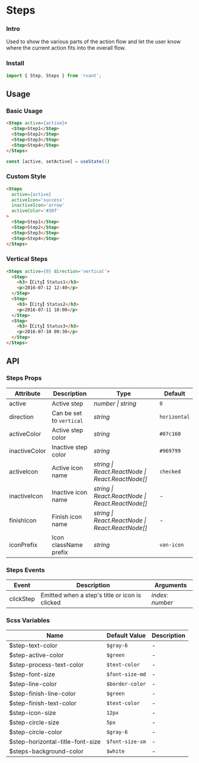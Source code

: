 # Steps

### Intro

Used to show the various parts of the action flow and let the user know where the current action fits into the overall flow.

### Install

```js
import { Step, Steps } from 'rvant';
```

## Usage

### Basic Usage

```html
<Steps active={active}>
  <Step>Step1</Step>
  <Step>Step2</Step>
  <Step>Step3</Step>
  <Step>Step4</Step>
</Steps>
```

```js
const [active, setActive] = useState(1)
```

### Custom Style

```html
<Steps
  active={active}
  activeIcon='success'
  inactiveIcon='arrow'
  activeColor='#38f'
>
  <Step>Step1</Step>
  <Step>Step2</Step>
  <Step>Step3</Step>
  <Step>Step4</Step>
</Steps>
```

### Vertical Steps

```html
<Steps active={0} direction='vertical'>
  <Step>
    <h3>【City】Status1</h3>
    <p>2016-07-12 12:40</p>
  </Step>
  <Step>
    <h3>【City】Status2</h3>
    <p>2016-07-11 10:00</p>
  </Step>
  <Step>
    <h3>【City】Status3</h3>
    <p>2016-07-10 09:30</p>
  </Step>
</Steps>
```

## API

### Steps Props

| Attribute     | Description              | Type                                             | Default      |
| ------------- | ------------------------ | ------------------------------------------------ | ------------ |
| active        | Active step              | _number \| string_                               | `0`          |
| direction     | Can be set to `vertical` | _string_                                         | `horizontal` |
| activeColor   | Active step color        | _string_                                         | `#07c160`    |
| inactiveColor | Inactive step color      | _string_                                         | `#969799`    |
| activeIcon    | Active icon name         | _string \| React.ReactNode \| React.ReactNode[]_ | `checked`    |
| inactiveIcon  | Inactive icon name       | _string \| React.ReactNode \| React.ReactNode[]_ | -            |
| finishIcon    | Finish icon name         | _string \| React.ReactNode \| React.ReactNode[]_ | -            |
| iconPrefix    | Icon className prefix    | _string_                                         | `van-icon`   |

### Steps Events

| Event | Description | Arguments |
| --- | --- | --- |
| clickStep | Emitted when a step's title or icon is clicked | _index: number_ |

### Scss Variables

| Name                             | Default Value   | Description |
| -------------------------------- | --------------- | ----------- |
| $step-text-color                 | `$gray-6`       | -           |
| $step-active-color               | `$green`        | -           |
| $step-process-text-color         | `$text-color`   | -           |
| $step-font-size                  | `$font-size-md` | -           |
| $step-line-color                 | `$border-color` | -           |
| $step-finish-line-color          | `$green`        | -           |
| $step-finish-text-color          | `$text-color`   | -           |
| $step-icon-size                  | `12px`          | -           |
| $step-circle-size                | `5px`           | -           |
| $step-circle-color               | `$gray-6`       | -           |
| $step-horizontal-title-font-size | `$font-size-sm` | -           |
| $steps-background-color          | `$white`        | -           |
